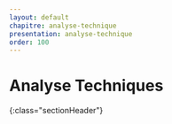 ```yaml
---
layout: default
chapitre: analyse-technique
presentation: analyse-technique
order: 100
---
```



# Analyse Techniques
{:class="sectionHeader"}


